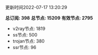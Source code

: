 更新时间2022-07-17 13:20:29

**总订阅: 398**
**总节点: 15209**
**有效节点: 2795**
- v2ray节点: 1819
- ss节点: 500
- trojan节点: 380
- ssr节点: 96
